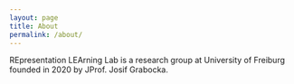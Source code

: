 ```yaml
---
layout: page
title: About
permalink: /about/
---
```


REpresentation LEArning Lab is a research group at University of Freiburg founded in 2020 by JProf. Josif Grabocka.


